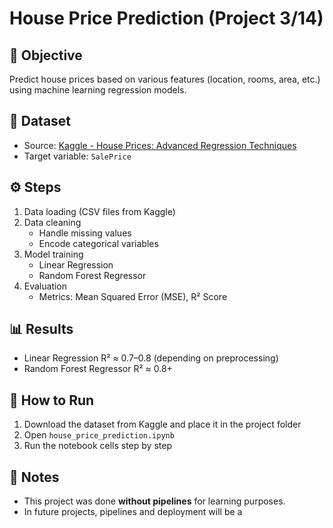 # House Price Prediction (Project 3/14)

## 📌 Objective
Predict house prices based on various features (location, rooms, area, etc.) using machine learning regression models.

## 📂 Dataset
- Source: [Kaggle - House Prices: Advanced Regression Techniques](https://www.kaggle.com/c/house-prices-advanced-regression-techniques)
- Target variable: `SalePrice`

## ⚙️ Steps
1. Data loading (CSV files from Kaggle)
2. Data cleaning
   - Handle missing values
   - Encode categorical variables
3. Model training
   - Linear Regression
   - Random Forest Regressor
4. Evaluation
   - Metrics: Mean Squared Error (MSE), R² Score

## 📊 Results
- Linear Regression R² ≈ 0.7–0.8 (depending on preprocessing)
- Random Forest Regressor R² ≈ 0.8+

## 🚀 How to Run
1. Download the dataset from Kaggle and place it in the project folder
2. Open `house_price_prediction.ipynb`
3. Run the notebook cells step by step

## 📝 Notes
- This project was done **without pipelines** for learning purposes.
- In future projects, pipelines and deployment will be a
